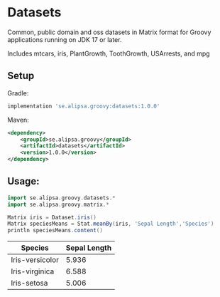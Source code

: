 # Datasets
Common, public domain and oss datasets in Matrix format for Groovy applications running on JDK 17 or later.

Includes mtcars, iris, PlantGrowth, ToothGrowth, USArrests, and mpg

## Setup
Gradle:
```groovy
implementation 'se.alipsa.groovy:datasets:1.0.0'
```
Maven:
```xml
<dependency>
    <groupId>se.alipsa.groovy</groupId>
    <artifactId>datasets</artifactId>
    <version>1.0.0</version>
</dependency>
```

## Usage:
```groovy
import se.alipsa.groovy.datasets.*
import se.alipsa.groovy.matrix.*

Matrix iris = Dataset.iris()
Matrix speciesMeans = Stat.meanBy(iris, 'Sepal Length','Species')
println speciesMeans.content()
```
| Species         | Sepal Length |
|-----------------|--------------|
| Iris-versicolor | 5.936        |
| Iris-virginica	 | 6.588        |
| Iris-setosa	    | 5.006        |
```
